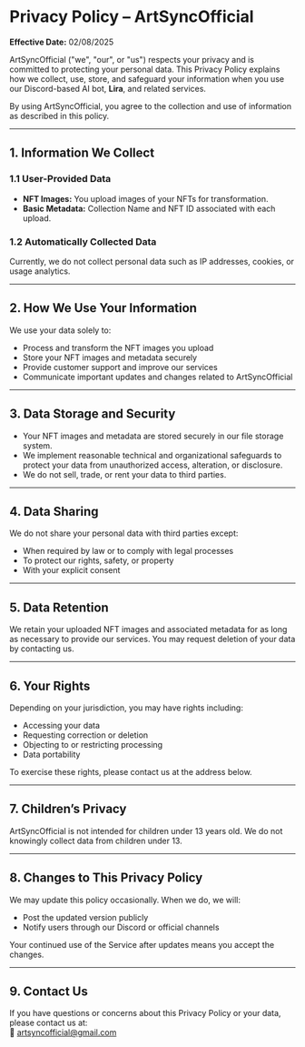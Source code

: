 # Privacy Policy – ArtSyncOfficial  
**Effective Date:** 02/08/2025

ArtSyncOfficial ("we", "our", or "us") respects your privacy and is committed to protecting your personal data. This Privacy Policy explains how we collect, use, store, and safeguard your information when you use our Discord-based AI bot, **Lira**, and related services.

By using ArtSyncOfficial, you agree to the collection and use of information as described in this policy.

---

## 1. Information We Collect

### 1.1 User-Provided Data  
- **NFT Images:** You upload images of your NFTs for transformation.  
- **Basic Metadata:** Collection Name and NFT ID associated with each upload.

### 1.2 Automatically Collected Data  
Currently, we do not collect personal data such as IP addresses, cookies, or usage analytics.

---

## 2. How We Use Your Information

We use your data solely to:  
- Process and transform the NFT images you upload  
- Store your NFT images and metadata securely  
- Provide customer support and improve our services  
- Communicate important updates and changes related to ArtSyncOfficial

---

## 3. Data Storage and Security

- Your NFT images and metadata are stored securely in our file storage system.  
- We implement reasonable technical and organizational safeguards to protect your data from unauthorized access, alteration, or disclosure.  
- We do not sell, trade, or rent your data to third parties.

---

## 4. Data Sharing

We do not share your personal data with third parties except:  
- When required by law or to comply with legal processes  
- To protect our rights, safety, or property  
- With your explicit consent

---

## 5. Data Retention

We retain your uploaded NFT images and associated metadata for as long as necessary to provide our services. You may request deletion of your data by contacting us.

---

## 6. Your Rights

Depending on your jurisdiction, you may have rights including:  
- Accessing your data  
- Requesting correction or deletion  
- Objecting to or restricting processing  
- Data portability

To exercise these rights, please contact us at the address below.

---

## 7. Children’s Privacy

ArtSyncOfficial is not intended for children under 13 years old. We do not knowingly collect data from children under 13.

---

## 8. Changes to This Privacy Policy

We may update this policy occasionally. When we do, we will:  
- Post the updated version publicly  
- Notify users through our Discord or official channels

Your continued use of the Service after updates means you accept the changes.

---

## 9. Contact Us

If you have questions or concerns about this Privacy Policy or your data, please contact us at:  
📩 artsyncofficial@gmail.com

